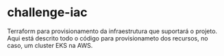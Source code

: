 # challenge-iac
Terraform para provisionamento da infraestrutura que suportará o projeto. Aqui está descrito todo o código para provisionameto dos recursos, no caso, um cluster EKS na AWS.
